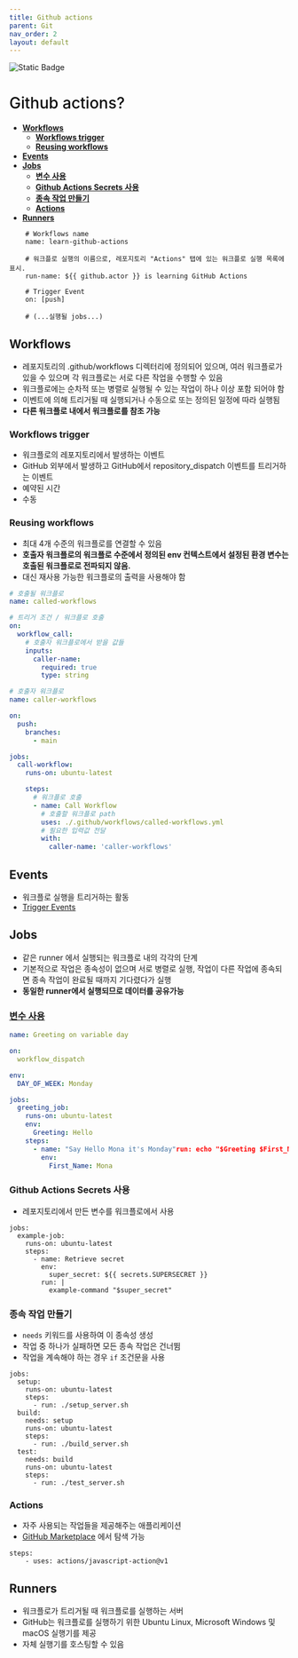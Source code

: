 ```yaml
---
title: Github actions
parent: Git
nav_order: 2
layout: default
---
```


<p>
<img alt="Static Badge" src="https://img.shields.io/badge/github--actions-%232088FF?logo=githubactions&logoColor=white">
</p>

<h1 style="color:#0c0c0c;font-weight:500;">Github actions?</h1>

- [**Workflows**](#workflows)
  - [**Workflows trigger**](#workflows-trigger)
  - [**Reusing workflows**](#reusing-workflows)
- [**Events**](#events)
- [**Jobs**](#jobs)
  - [**변수 사용**](#변수-사용)
  - [**Github Actions Secrets 사용**](#github-actions-secrets-사용)
  - [**종속 작업 만들기**](#종속-작업-만들기)
  - [**Actions**](#actions)
- [**Runners**](#runners)

```
    # Workflows name
    name: learn-github-actions

    # 워크플로 실행의 이름으로, 레포지토리 "Actions" 탭에 있는 워크플로 실행 목록에 표시.
    run-name: ${{ github.actor }} is learning GitHub Actions

    # Trigger Event
    on: [push]

    # (...실행될 jobs...)
```

## **Workflows**

- 레포지토리의 .github/workflows 디렉터리에 정의되어 있으며, 여러 워크플로가 있을 수 있으며 각 워크플로는 서로 다른 작업을 수행할 수 있음
- 워크플로에는 순차적 또는 병렬로 실행될 수 있는 작업이 하나 이상 포함 되어야 함
- 이벤트에 의해 트리거될 때 실행되거나 수동으로 또는 정의된 일정에 따라 실행됨
- **다른 워크플로 내에서 워크플로를 참조 가능**

### **Workflows trigger**

- 워크플로의 레포지토리에서 발생하는 이벤트
- GitHub 외부에서 발생하고 GitHub에서 repository_dispatch 이벤트를 트리거하는 이벤트
- 예약된 시간
- 수동

### **Reusing workflows**

- 최대 4개 수준의 워크플로를 연결할 수 있음
- **호출자 워크플로의 워크플로 수준에서 정의된 env 컨텍스트에서 설정된 환경 변수는 호출된 워크플로로 전파되지 않음.**
- 대신 재사용 가능한 워크플로의 출력을 사용해야 함

```yaml
# 호출될 워크플로
name: called-workflows

# 트리거 조건 / 워크플로 호출
on:
  workflow_call:
    # 호출자 워크플로에서 받을 값들
    inputs:
      caller-name:
        required: true
        type: string

```

```yaml
# 호출자 워크플로
name: caller-workflows

on:
  push:
    branches:
      - main

jobs:
  call-workflow:
    runs-on: ubuntu-latest

    steps:
      # 워크플로 호출
      - name: Call Workflow
        # 호출할 워크플로 path
        uses: ./.github/workflows/called-workflows.yml
        # 필요한 입력값 전달
        with:
          caller-name: 'caller-workflows'
```

## **Events**

- 워크플로 실행을 트리거하는 활동
- [Trigger Events](https://docs.github.com/ko/actions/using-workflows/events-that-trigger-workflows)

## **Jobs**

- 같은 runner 에서 실행되는 워크플로 내의 각각의 단계
- 기본적으로 작업은 종속성이 없으며 서로 병렬로 실행, 작업이 다른 작업에 종속되면 종속 작업이 완료될 때까지 기다렸다가 실행
- **동일한 runner에서 실행되므로 데이터를 공유가능**

### [**변수 사용**](https://docs.github.com/ko/actions/learn-github-actions/variables#default-environment-variables)

```yaml
name: Greeting on variable day

on:
  workflow_dispatch

env:
  DAY_OF_WEEK: Monday

jobs:
  greeting_job:
    runs-on: ubuntu-latest
    env:
      Greeting: Hello
    steps:
      - name: "Say Hello Mona it's Monday"run: echo "$Greeting $First_Name. Today is $DAY_OF_WEEK!"
        env:
          First_Name: Mona
```

### **Github Actions Secrets 사용**

- 레포지토리에서 만든 변수를 워크플로에서 사용

```
jobs:
  example-job:
    runs-on: ubuntu-latest
    steps:
      - name: Retrieve secret
        env:
          super_secret: ${{ secrets.SUPERSECRET }}
        run: |
          example-command "$super_secret"
```

### **종속 작업 만들기**

- `needs` 키워드를 사용하여 이 종속성 생성
- 작업 중 하나가 실패하면 모든 종속 작업은 건너뜀
- 작업을 계속해야 하는 경우 `if` 조건문을 사용

```
jobs:
  setup:
    runs-on: ubuntu-latest
    steps:
      - run: ./setup_server.sh
  build:
    needs: setup
    runs-on: ubuntu-latest
    steps:
      - run: ./build_server.sh
  test:
    needs: build
    runs-on: ubuntu-latest
    steps:
      - run: ./test_server.sh
```

### **Actions**

- 자주 사용되는 작업들을 제공해주는 애플리케이션
- [GitHub Marketplace](https://github.com/marketplace?type=actions) 에서 탐색 가능

```
steps:
    - uses: actions/javascript-action@v1
```

## **Runners**

- 워크플로가 트리거될 때 워크플로를 실행하는 서버
- GitHub는 워크플로를 실행하기 위한 Ubuntu Linux, Microsoft Windows 및 macOS 실행기를 제공
- 자체 실행기를 호스팅할 수 있음